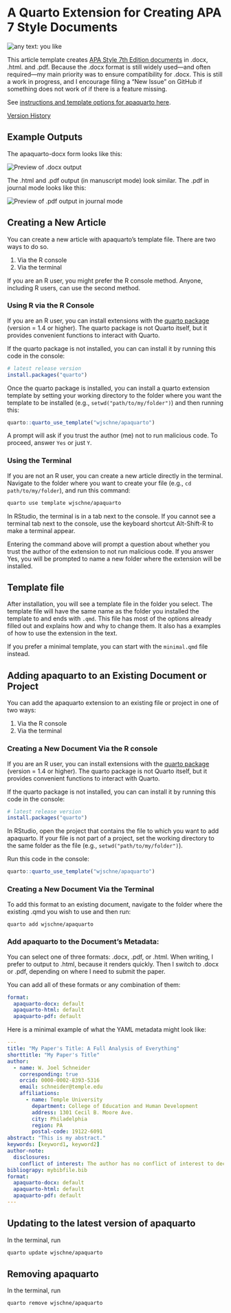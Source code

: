 # A Quarto Extension for Creating APA 7 Style Documents


<img loading="lazy" alt="any text: you like" src="https://img.shields.io/badge/lifecycle-experimental-orange">

This article template creates [APA Style 7th Edition
documents](https://apastyle.apa.org/) in .docx, .html. and .pdf. Because
the .docx format is still widely used—and often required—my main
priority was to ensure compatibility for .docx. This is still a work in
progress, and I encourage filing a “New Issue” on GitHub if something
does not work of if there is a feature missing.

See [instructions and template options for apaquarto
here](https://wjschne.github.io/apaquarto/).

[Version History](https://wjschne.github.io/apaquarto/NEWS.html)

## Example Outputs

The apaquarto-docx form looks like this:

![Preview of .docx output](img/docx.png)

The .html and .pdf output (in manuscript mode) look similar. The .pdf in
journal mode looks like this:

![Preview of .pdf output in journal mode](img/journalmode.png)

## Creating a New Article

You can create a new article with apaquarto’s template file. There are
two ways to do so.

1.  Via the R console
2.  Via the terminal

If you are an R user, you might prefer the R console method. Anyone,
including R users, can use the second method.

### Using R via the R Console

If you are an R user, you can install extensions with the [quarto
package](https://quarto-dev.github.io/quarto-r/) (version = 1.4 or
higher). The quarto package is not Quarto itself, but it provides
convenient functions to interact with Quarto.

If the quarto package is not installed, you can can install it by
running this code in the console:

``` r
# latest release version 
install.packages("quarto")
```

Once the quarto package is installed, you can install a quarto extension
template by setting your working directory to the folder where you want
the template to be installed (e.g., `setwd("path/to/my/folder")`) and
then running this:

``` r
quarto::quarto_use_template("wjschne/apaquarto")
```

A prompt will ask if you trust the author (me) not to run malicious
code. To proceed, answer `Yes` or just `Y`.

### Using the Terminal

If you are not an R user, you can create a new article directly in the
terminal. Navigate to the folder where you want to create your file
(e.g., `cd path/to/my/folder`), and run this command:

``` bash
quarto use template wjschne/apaquarto
```

In RStudio, the terminal is in a tab next to the console. If you cannot
see a terminal tab next to the console, use the keyboard shortcut
Alt-Shift-R to make a terminal appear.

Entering the command above will prompt a question about whether you
trust the author of the extension to not run malicious code. If you
answer Yes, you will be prompted to name a new folder where the
extension will be installed.

## Template file

After installation, you will see a template file in the folder you
select. The template file will have the same name as the folder you
installed the template to and ends with `.qmd`. This file has most of
the options already filled out and explains how and why to change them.
It also has a examples of how to use the extension in the text.

If you prefer a minimal template, you can start with the `minimal.qmd`
file instead.

## Adding apaquarto to an Existing Document or Project

You can add the apaquarto extension to an existing file or project in
one of two ways:

1.  Via the R console
2.  Via the terminal

### Creating a New Document Via the R console

If you are an R user, you can install extensions with the [quarto
package](https://quarto-dev.github.io/quarto-r/) (version = 1.4 or
higher). The quarto package is not Quarto itself, but it provides
convenient functions to interact with Quarto.

If the quarto package is not installed, you can can install it by
running this code in the console:

``` r
# latest release version 
install.packages("quarto")
```

In RStudio, open the project that contains the file to which you want to
add apaquarto. If your file is not part of a project, set the working
directory to the same folder as the file (e.g.,
`setwd("path/to/my/folder")`).

Run this code in the console:

``` r
quarto::quarto_use_template("wjschne/apaquarto")
```

### Creating a New Document Via the Terminal

To add this format to an existing document, navigate to the folder where
the existing .qmd you wish to use and then run:

``` bash
quarto add wjschne/apaquarto
```

### Add apaquarto to the Document’s Metadata:

You can select one of three formats: .docx, .pdf, or .html. When
writing, I prefer to output to .html, because it renders quickly. Then I
switch to .docx or .pdf, depending on where I need to submit the paper.

You can add all of these formats or any combination of them:

``` yaml
format:
  apaquarto-docx: default
  apaquarto-html: default
  apaquarto-pdf: default
```

Here is a minimal example of what the YAML metadata might look like:

``` yaml
---
title: "My Paper's Title: A Full Analysis of Everything"
shorttitle: "My Paper's Title"
author:
  - name: W. Joel Schneider
    corresponding: true
    orcid: 0000-0002-8393-5316
    email: schneider@temple.edu
    affiliations:
      - name: Temple University
        department: College of Education and Human Development
        address: 1301 Cecil B. Moore Ave.
        city: Philadelphia
        region: PA
        postal-code: 19122-6091
abstract: "This is my abstract."
keywords: [keyword1, keyword2]
author-note:
  disclosures:
    conflict of interest: The author has no conflict of interest to declare.
bibliograpy: mybibfile.bib     
format:
  apaquarto-docx: default
  apaquarto-html: default
  apaquarto-pdf: default
---
```

## Updating to the latest version of apaquarto

In the terminal, run

``` bash
quarto update wjschne/apaquarto
```

## Removing apaquarto

In the terminal, run

``` bash
quarto remove wjschne/apaquarto
```
